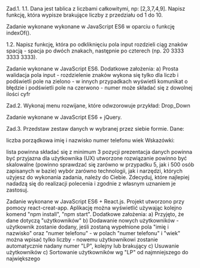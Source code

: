 Zad.1.
1.1. Dana jest tablica z liczbami całkowitymi, np: [2,3,7,4,9].
Napisz funkcję, która wypisze brakujące liczby z przedziału od 1 do 10.

Zadanie wykonane wykonane w JavaScript ES6 w oparciu o funkcję indexOf().

1.2. Napisz funkcję, która po odkliknięciu pola input rozdzieli ciąg znaków spacją - spacja po dwóch znakach, następnie po czterech (np. 20 3333 3333 3333).

Zadanie wykonane w JavaScript ES6. Dodatkowe założenia:
a) Prosta walidacja pola input
    - rozdzielenie znaków wykona się tylko dla liczb i podświetli pole na zielono
    - w innych przypadkach wyświetli komunikat o błędzie i podświetli pole na czerwono
    - numer może składać się z dowolnej ilości cyfr

Zad.2.
Wykonaj menu rozwijane, które odwzorowuje przykład: Drop_Down

Zadanie wykonane w JavaScript ES6 + jQuery.

Zad.3.
Przedstaw zestaw danych w wybranej przez siebie formie. 
Dane:

liczba porządkowa
imię i nazwisko
numer telefonu
wiek
Wskazówki:

lista powinna składać się z minimum 3 pozycji
prezentacja danych powinna być przyjazna dla użytkownika (UX)
utworzone rozwiązanie powinno być skalowalne (powinno sprawdzać się zarówno w przypadku 5, jak i 500 osób zapisanych w bazie)
wybór zarówno technologii, jak i narzędzi, których użyjesz do wykonania zadania, należy do Ciebie. 
Zdecyduj, które najlepiej nadadzą się do realizacji polecenia i zgodnie z własnym uznaniem je zastosuj.

Zadanie wykonane w JavaScript ES6 + React.js. Projekt utworzono przy pomocy react-creat-app. Aplikację można wyświetlić używając kolejno komend "npm install", "npm start". Dodatkowe założenia:
a) Przyjęto, że dane dotyczą "użytkowników"
b) Dodawanie nowych użytkowników
    - użytkownik zostanie dodany, jeśli zostaną wypełnione pola "imię i nazwisko" oraz "numer telefonu"
    - w polach "numer telefonu" i "wiek" można wpisać tylko liczby
    - nowemu użytkownikowi zostanie automatycznie nadany numer "LP", kolejny lub brakujący
c) Usuwanie użytkowników
c) Sortowanie użytkowników wg "LP" od najmniejszego do największego